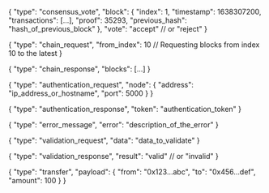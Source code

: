 {
  "type": "consensus_vote",
  "block": {
    "index": 1,
    "timestamp": 1638307200,
    "transactions": [...],
    "proof": 35293,
    "previous_hash": "hash_of_previous_block"
  },
  "vote": "accept" // or "reject"
}

{
  "type": "chain_request",
  "from_index": 10 // Requesting blocks from index 10 to the latest
}

{
  "type": "chain_response",
  "blocks": [...]
}

{
  "type": "authentication_request",
  "node": {
    "address": "ip_address_or_hostname",
    "port": 5000
  }
}

{
  "type": "authentication_response",
  "token": "authentication_token"
}

{
  "type": "error_message",
  "error": "description_of_the_error"
}

{
  "type": "validation_request",
  "data": "data_to_validate"
}

{
  "type": "validation_response",
  "result": "valid" // or "invalid"
}

{
  "type": "transfer",
  "payload": {
    "from": "0x123...abc",
    "to": "0x456...def",
    "amount": 100
  }
}
